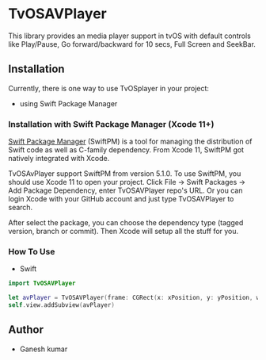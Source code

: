 # TvOSAVPlayer

This library provides an media player support in tvOS with default controls like Play/Pause, Go forward/backward for 10 secs, Full Screen and SeekBar.

## Installation

Currently, there is one way to use TvOSplayer in your project:

- using Swift Package Manager

### Installation with Swift Package Manager (Xcode 11+)
[Swift Package Manager](https://swift.org/package-manager/) (SwiftPM) is a tool for managing the distribution of Swift code as well as C-family dependency. From Xcode 11, SwiftPM got natively integrated with Xcode.

TvOSAvPlayer support SwiftPM from version 5.1.0. To use SwiftPM, you should use Xcode 11 to open your project. Click File -> Swift Packages -> Add Package Dependency, enter TvOSAVPlayer repo's URL. Or you can login Xcode with your GitHub account and just type TvOSAVPlayer to search.

After select the package, you can choose the dependency type (tagged version, branch or commit). Then Xcode will setup all the stuff for you.

### How To Use

- Swift
``` swift
import TvOSAVPlayer

let avPlayer = TvOSAVPlayer(frame: CGRect(x: xPosition, y: yPosition, width: width, height: height), fileUrl: videoURL)
self.view.addSubview(avPlayer)
```

## Author

- Ganesh kumar
